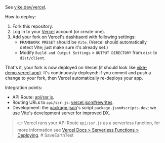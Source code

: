 See [vike.dev/vercel](https://vike.dev/vercel).

How to deploy:
 1. Fork this repository.
 1. Log in to your [Vercel](https://vercel.com/) account (or create one).
 1. Add your fork on Vercel's dashbaord with following settings:
    - `FRAMEWORK PRESET` should be `Vite`. (Vercel should automatically detect Vite; just make sure it's already set.)
    - Modify `Build and Output Settings` > `OUTPUT DIRECTORY` from `dist` to `dist/client`.

That's it, your fork is now deployed on Vercel (it should look like [vike-demo.vercel.app](https://vike-demo.vercel.app)). It's continuously deployed: if you commit and push a change to your fork, then Vercel automatically re-deploys your app.

Integration points:
 - API Route: [api/ssr.js](api/ssr.js).
 - Routing URLs to `api/ssr.js`: [vercel.json#rewrites](vercel.json).
 - Development: the [package.json](package.json)'s script `package.json#scripts.dev`; we use Vite's development server for improved DX.

> 👉 Vercel runs your API Route `api/ssr.js` as a serverless function, for more information see [Vercel Docs > Serverless Functions > Deploying](https://vercel.com/docs/concepts/functions/serverless-functions#deploying-serverless-functions).
#   S a v e E a r t h T e s t  
 